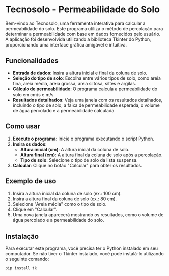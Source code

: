 # Tecnosolo - Permeabilidade do Solo

Bem-vindo ao Tecnosolo, uma ferramenta interativa para calcular a permeabilidade do solo. Este programa utiliza o método de percolação para determinar a permeabilidade com base em dados fornecidos pelo usuário. A aplicação foi desenvolvida utilizando a biblioteca Tkinter do Python, proporcionando uma interface gráfica amigável e intuitiva.

## Funcionalidades

- **Entrada de dados**: Insira a altura inicial e final da coluna de solo.
- **Seleção do tipo de solo**: Escolha entre vários tipos de solo, como areia fina, areia média, areia grossa, areia siltosa, siltes e argilas.
- **Cálculo de permeabilidade**: O programa calcula a permeabilidade do solo em cm/s e m/s.
- **Resultados detalhados**: Veja uma janela com os resultados detalhados, incluindo o tipo de solo, a faixa de permeabilidade esperada, o volume de água percolado e a permeabilidade calculada.

## Como usar

1. **Execute o programa**: Inicie o programa executando o script Python.
2. **Insira os dados**:
    - **Altura inicial (cm)**: A altura inicial da coluna de solo.
    - **Altura final (cm)**: A altura final da coluna de solo após a percolação.
    - **Tipo de solo**: Selecione o tipo de solo da lista suspensa.
3. **Calcular**: Clique no botão "Calcular" para obter os resultados.

## Exemplo de uso

1. Insira a altura inicial da coluna de solo (ex.: 100 cm).
2. Insira a altura final da coluna de solo (ex.: 80 cm).
3. Selecione "Areia média" como o tipo de solo.
4. Clique em "Calcular".
5. Uma nova janela aparecerá mostrando os resultados, como o volume de água percolado e a permeabilidade do solo.

## Instalação

Para executar este programa, você precisa ter o Python instalado em seu computador. Se não tiver o Tkinter instalado, você pode instalá-lo utilizando o seguinte comando:

```bash
pip install tk
